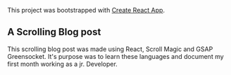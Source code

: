 This project was bootstrapped with [Create React App](https://github.com/facebook/create-react-app).

## A Scrolling Blog post

This scrolling blog post was made using React, Scroll Magic and GSAP Greensocket. It's purpose was to learn these languages and document my first month working as a jr. Developer.


